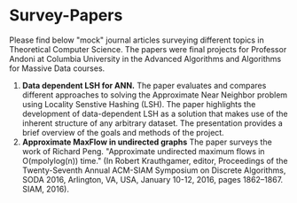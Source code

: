 # Survey-Papers
Please find below "mock" journal articles surveying different topics in Theoretical Computer Science. The papers were final projects for Professor Andoni at Columbia University in the Advanced Algorithms and Algorithms for Massive Data courses. 

1. **Data dependent LSH for ANN.**  The paper evaluates and compares different approaches to solving the Approximate Near Neighbor problem using Locality Senstive Hashing (LSH). The paper highlights the development of data-dependent LSH as a solution that makes use of the inherent structure of any arbitrary dataset. The presentation provides a brief overview of the goals and methods of the project.
2. **Approximate MaxFlow in undirected graphs** The paper surveys the work of Richard Peng. "Approximate undirected maximum flows in O(mpolylog(n)) time." (In Robert Krauthgamer, editor, Proceedings of the Twenty-Seventh Annual ACM-SIAM Symposium on Discrete Algorithms, SODA 2016, Arlington, VA, USA, January 10-12, 2016, pages 1862–1867. SIAM, 2016).
